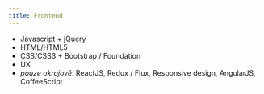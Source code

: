```yaml
---
title: Frontend
---
```

- Javascript + jQuery
- HTML/HTML5
- CSS/CSS3 + Bootstrap / Foundation
- UX
- *pouze okrajově*: ReactJS, Redux / Flux, Responsive design, AngularJS, CoffeeScript

